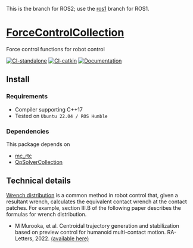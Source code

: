This is the branch for ROS2; use the [ros1](https://github.com/isri-aist/ForceControlCollection/tree/ros1) branch for ROS1.

# [ForceControlCollection](https://github.com/isri-aist/ForceControlCollection)
Force control functions for robot control

[![CI-standalone](https://github.com/isri-aist/ForceControlCollection/actions/workflows/ci-standalone.yaml/badge.svg)](https://github.com/isri-aist/ForceControlCollection/actions/workflows/ci-standalone.yaml)
[![CI-catkin](https://github.com/isri-aist/ForceControlCollection/actions/workflows/ci-catkin.yaml/badge.svg)](https://github.com/isri-aist/ForceControlCollection/actions/workflows/ci-catkin.yaml)
[![Documentation](https://img.shields.io/badge/doxygen-online-brightgreen?logo=read-the-docs&style=flat)](https://isri-aist.github.io/ForceControlCollection/)

## Install

### Requirements
- Compiler supporting C++17
- Tested on `Ubuntu 22.04 / ROS Humble`

### Dependencies
This package depends on
- [mc_rtc](https://jrl-umi3218.github.io/mc_rtc)
- [QpSolverCollection](https://github.com/isri-aist/QpSolverCollection)

## Technical details
[Wrench distribution](https://isri-aist.github.io/ForceControlCollection/doxygen/classForceColl_1_1WrenchDistribution.html#details) is a common method in robot control that, given a resultant wrench, calculates the equivalent contact wrench at the contact patches. For example, section III.B of the following paper describes the formulas for wrench distribution.
- M Murooka, et al. Centroidal trajectory generation and stabilization based on preview control for humanoid multi-contact motion. RA-Letters, 2022. [(available here)](https://hal.science/hal-03720407)
